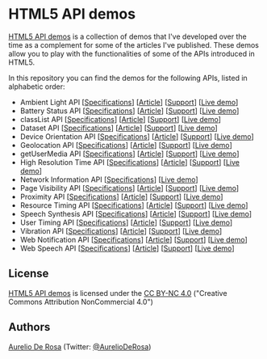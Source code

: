 # HTML5 API demos #
[HTML5 API demos](https://github.com/AurelioDeRosa/HTML5-API-demos) is a collection of demos that I've developed over the time as a complement for some of the articles I've published. These demos allow you to play with the functionalities of some of the APIs introduced in HTML5.

In this repository you can find the demos for the following APIs, listed in alphabetic order:
- Ambient Light API [[Specifications](http://www.w3.org/TR/ambient-light/)] [[Article](http://flippinawesome.org/2014/05/27/introduction-to-the-ambient-light-api/)] [[Support](http://caniuse.com/#feat=ambient-light)] [[Live demo](http://aurelio.audero.it/demo/ambient-light-api-demo.html)]
- Battery Status API [[Specifications](http://www.w3.org/TR/battery-status/)] [[Article](http://code.tutsplus.com/tutorials/html5-battery-status-api--mobile-22795)] [[Support](http://caniuse.com/#feat=battery-status)] [[Live demo](http://aurelio.audero.it/demo/battery-status-api-demo.html)]
- classList API [[Specifications](http://dom.spec.whatwg.org/#dom-element-classlist)] [[Article](http://www.sitepoint.com/exploring-classlist-api/)] [[Support](http://caniuse.com/#feat=classlist)] [[Live demo](http://aurelio.audero.it/demo/classlist-api-demo.html)]
- Dataset API [[Specifications](http://www.w3.org/TR/html5/dom.html#dom-dataset)] [[Article](http://www.sitepoint.com/managing-custom-data-html5-dataset-api/)] [[Support](http://caniuse.com/#feat=dataset)] [[Live demo](http://aurelio.audero.it/demo/dataset-api-demo.html)]
- Device Orientation API [[Specifications](http://www.w3.org/TR/orientation-event/)] [[Article](http://code.tutsplus.com/tutorials/an-introduction-to-the-device-orientation-api--cms-21067)] [[Support](http://caniuse.com/#feat=deviceorientation)] [[Live demo](http://aurelio.audero.it/demo/device-orientation-api-demo.html)]
- Geolocation API [[Specifications](http://www.w3.org/TR/geolocation-API/)] [[Article](http://code.tutsplus.com/tutorials/an-introduction-to-the-geolocation-api--cms-20071)] [[Support](http://caniuse.com/#feat=geolocation)] [[Live demo](http://aurelio.audero.it/demo/geolocation-api-demo.html)]
- getUserMedia API [[Specifications](http://www.w3.org/TR/mediacapture-streams/)] [[Article](http://www.sitepoint.com/introduction-getusermedia-api/)] [[Support](http://caniuse.com/#feat=stream)] [[Live demo](http://aurelio.audero.it/demo/getusermedia-api-demo.html)]
- High Resolution Time API [[Specifications](http://www.w3.org/TR/hr-time/)] [[Article](http://www.sitepoint.com/discovering-the-high-resolution-time-api/)] [[Support](http://caniuse.com/#feat=high-resolution-time)] [[Live demo](http://aurelio.audero.it/demo/high-resolution-time-api-demo.html)]
- Network Information API [[Specifications](http://w3c.github.io/netinfo/)] [[Live demo](http://aurelio.audero.it/demo/network-information-api-demo.html)]
- Page Visibility API [[Specifications](http://www.w3.org/TR/page-visibility/)] [[Article](http://www.sitepoint.com/introduction-to-page-visibility-api/)] [[Support](http://caniuse.com/#feat=pagevisibility)] [[Live demo](http://aurelio.audero.it/demo/page-visibility-api-demo.html)]
- Proximity API [[Specifications](http://www.w3.org/TR/proximity/)] [[Article](http://www.sitepoint.com/introducing-proximity-api/)] [[Support](http://caniuse.com/#feat=proximity)] [[Live demo](http://aurelio.audero.it/demo/proximity-api-demo.html)]
- Resource Timing API [[Specifications](http://www.w3.org/TR/resource-timing/)] [[Article](http://www.sitepoint.com/introduction-resource-timing-api/)] [[Support](http://caniuse.com/#feat=resource-timing)] [[Live demo](http://aurelio.audero.it/demo/resource-timing-api-demo.html)]
- Speech Synthesis API [[Specifications](https://dvcs.w3.org/hg/speech-api/raw-file/tip/speechapi.html#tts-section)] [[Article](http://www.sitepoint.com/talking-web-pages-and-the-speech-synthesis-api/)] [[Support](http://caniuse.com/#feat=speech-synthesis)] [[Live demo](http://aurelio.audero.it/demo/speech-synthesis-api-demo.html)]
- User Timing API [[Specifications](http://www.w3.org/TR/user-timing/)] [[Article](http://www.sitepoint.com/discovering-user-timing-api/)] [[Support](http://caniuse.com/#feat=user-timing)] [[Live demo](http://aurelio.audero.it/demo/user-timing-api-demo.html)]
- Vibration API [[Specifications](http://www.w3.org/TR/vibration/)] [[Article](http://code.tutsplus.com/tutorials/html5-vibration-api--mobile-22585)] [[Support](http://caniuse.com/#feat=vibration)] [[Live demo](http://aurelio.audero.it/demo/vibration-api-demo.html)]
- Web Notification API [[Specifications](http://www.w3.org/TR/notifications/)] [[Article](http://www.sitepoint.com/introduction-web-notifications-api/)] [[Support](http://caniuse.com/#feat=notifications)] [[Live demo](http://aurelio.audero.it/demo/web-notifications-api-demo.html)]
- Web Speech API [[Specifications](https://dvcs.w3.org/hg/speech-api/raw-file/tip/speechapi.html)] [[Article](http://www.sitepoint.com/introducing-web-speech-api/)] [[Support](http://caniuse.com/#feat=web-speech)] [[Live demo](http://aurelio.audero.it/demo/web-speech-api-demo.html)]

## License ##
[HTML5 API demos](https://github.com/AurelioDeRosa/HTML5-API-demos) is licensed under the
[CC BY-NC 4.0](http://creativecommons.org/licenses/by-nc/4.0/) ("Creative Commons Attribution NonCommercial 4.0")

## Authors ##
[Aurelio De Rosa](http://www.audero.it) (Twitter: [@AurelioDeRosa](https://twitter.com/AurelioDeRosa))
